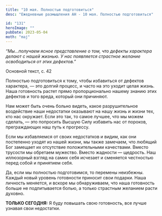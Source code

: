 ```yaml
---
title: "10 мая. Полностью подготовиться"
desc: "Ежедневные размышления АН - 10 мая. Полностью подготовиться"

id: "131"
heroImage: ""
pubDate: 2023-05-04
moth: "maj"
---
```


_“Мы…получаем ясное представление о том, что дефекты характера делают с нашей
жизнью. У нас появляется страстное желание освободиться от этих дефектов.”_

Основной текст, с. 42

Полностью подготовиться к тому, чтобы избавиться от дефектов характера, — это
долгий процесс, и часто на это уходит целая жизнь. Наша готовность растет
прямо пропорционально нашему знанию этих дефектов и того вреда, который они
причиняют.

Нам может быть очень больно видеть, какое разрушительное воздействие наши
недостатки оказывают на нашу жизнь и жизни тех, кто нас окружает. Если это
так, то самое лучшее, что мы можем сделать, — это попросить Высшую Силу
избавить нас от пороков, преграждающих наш путь к прогрессу.

Если мы избавляемся от своих недостатков и видим, как они постепенно уходят из
нашей жизни, мы также замечаем, что любящий Бог замещает их отсутствие
положительными качествами. Вместо трусости мы обретаем мужество. Вместо
жадности — щедрость. Наш иллюзорный взгляд на самих себя исчезает и сменяется
честностью перед собой и принятием себя.

Да, если мы полностью подготовимся, то перемены неизбежны. Каждый новый
уровень готовности приносит свои подарки. Наша личность меняется, и вскоре мы
обнаруживаем, что наша готовность больше не подпитывается болью, а только
страстным желанием расти духовно.

**ТОЛЬКО СЕГОДНЯ:** Я буду повышать свою готовность, все лучше узнавая свои
недостатки.
